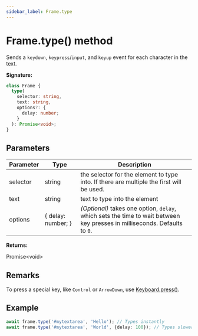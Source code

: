```yaml
---
sidebar_label: Frame.type
---
```


# Frame.type() method

Sends a `keydown`, `keypress`/`input`, and `keyup` event for each character in the text.

**Signature:**

```typescript
class Frame {
  type(
    selector: string,
    text: string,
    options?: {
      delay: number;
    }
  ): Promise<void>;
}
```

## Parameters

| Parameter | Type               | Description                                                                                                                                          |
| --------- | ------------------ | ---------------------------------------------------------------------------------------------------------------------------------------------------- |
| selector  | string             | the selector for the element to type into. If there are multiple the first will be used.                                                             |
| text      | string             | text to type into the element                                                                                                                        |
| options   | { delay: number; } | <i>(Optional)</i> takes one option, <code>delay</code>, which sets the time to wait between key presses in milliseconds. Defaults to <code>0</code>. |

**Returns:**

Promise&lt;void&gt;

## Remarks

To press a special key, like `Control` or `ArrowDown`, use [Keyboard.press()](./puppeteer.keyboard.press.md).

## Example

```ts
await frame.type('#mytextarea', 'Hello'); // Types instantly
await frame.type('#mytextarea', 'World', {delay: 100}); // Types slower, like a user
```
